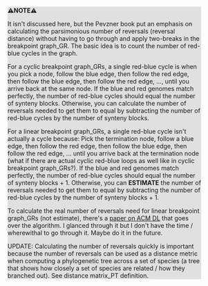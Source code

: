 <div style="margin:2em; background-color: #e0e0e0;">

<strong>⚠️NOTE️️️⚠️</strong>

It isn't discussed here, but the Pevzner book put an emphasis on calculating the parsimonious number of reversals (reversal distance) without having to go through and apply two-breaks in the breakpoint graph_GR. The basic idea is to count the number of red-blue cycles in the graph.

For a cyclic breakpoint graph_GRs, a single red-blue cycle is when you pick a node, follow the blue edge, then follow the red edge, then follow the blue edge, then follow the red edge, ..., until you arrive back at the same node. If the blue and red genomes match perfectly, the number of red-blue cycles should equal the number of synteny blocks. Otherwise, you can calculate the number of reversals needed to get them to equal by subtracting the number of red-blue cycles by the number of synteny blocks.

For a linear breakpoint graph_GRs, a single red-blue cycle isn't actually a cycle because: Pick the termination node, follow a blue edge, then follow the red edge, then follow the blue edge, then follow the red edge, ... until you arrive back at the termination node (what if there are actual cyclic red-blue loops as well like in cyclic breakpoint graph_GRs?). If the blue and red genomes match perfectly, the number of red-blue cycles should equal the number of synteny blocks + 1. Otherwise, you can **ESTIMATE** the number of reversals needed to get them to equal by subtracting the number of red-blue cycles by the number of synteny blocks + 1.

To calculate the real number of reversals need for linear breakpoint graph_GRs (not estimate), there's a [paper on ACM DL](https://dl.acm.org/doi/10.1145/300515.300516) that goes over the algorithm. I glanced through it but I don't have the time / wherewithal to go through it. Maybe do it in the future.

UPDATE: Calculating the number of reversals quickly is important because the number of reversals can be used as a distance metric when computing a phylogenetic tree across a set of species (a tree that shows how closely a set of species are related / how they branched out). See distance matrix_PT definition.
</div>

